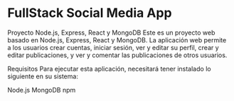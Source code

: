 # FullStack Social Media App

Proyecto Node.js, Express, React y MongoDB
Este es un proyecto web basado en Node.js, Express, React y MongoDB. La aplicación web permite a los usuarios crear cuentas, iniciar sesión, ver y editar su perfil, crear y editar publicaciones, y ver y comentar las publicaciones de otros usuarios.

Requisitos
Para ejecutar esta aplicación, necesitará tener instalado lo siguiente en su sistema:

Node.js
MongoDB
npm
